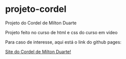 # projeto-cordel
Projeto do Cordel de Milton Duarte

Projeto feito no curso de html e css do curso em vídeo

Para caso de interesse, aqui está o link do github pages: 

<a href="https://rochapedro30.github.io/projeto-cordel/">Site do Cordel de Milton Duarte!</a>

